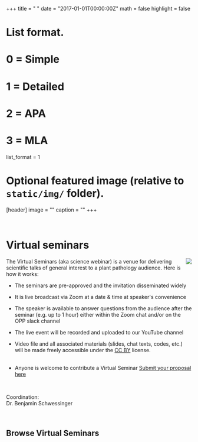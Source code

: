 +++
title = " "
date = "2017-01-01T00:00:00Z"
math = false
highlight = false

# List format.
#   0 = Simple
#   1 = Detailed
#   2 = APA
#   3 = MLA
list_format = 1

# Optional featured image (relative to `static/img/` folder).
[header]
image = ""
caption = ""
+++

<br>
<h1> Virtual seminars</h1>
<img src = "/img/headers/virtual-seminar.png" align = right style = "position: relative;
  background: white">
The Virtual Seminars (aka science webinar) is a venue for delivering scientific talks of general interest to a plant pathology audience.
Here is how it works:

- The seminars are pre-approved and the invitation disseminated widely

- It is live broadcast via Zoom at a date & time at speaker's convenience 

- The speaker is available to answer questions from the audience after the seminar (e.g. up to 1 hour) either within the Zoom chat and/or on the OPP slack channel 

- The live event will be recorded and uploaded to our YouTube channel

- Video file and all associated materials (slides, chat texts, codes, etc.) will be made freely accessible under the [CC BY](https://creativecommons.org/licenses/) license.
<br><br>

- Anyone is welcome to contribute a Virtual Seminar [Submit your proposal here](https://docs.google.com/forms/d/e/1FAIpQLSdCBzRJRzSVnx4J-sIaeAfpQvbSGHCjyINnIT-tqOKLk3wPQA/viewform?usp=send_form)

<br>

Coordination:  
Dr. Benjamin Schwessinger  



<br>
<h2>Browse  Virtual Seminars</h2>


